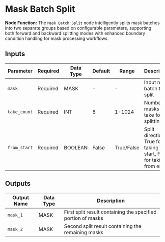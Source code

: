 # Mask Batch Split

**Node Function:** The `Mask Batch Split` node intelligently splits mask batches into two separate groups based on configurable parameters, supporting both forward and backward splitting modes with enhanced boundary condition handling for mask processing workflows.

## Inputs

| Parameter | Required | Data Type | Default | Range | Description |
|--|--|--|--|--|--|
| `mask` | Required | MASK | - | - | Input mask batch to be split |
| `take_count` | Required | INT | 8 | 1-1024 | Number of masks to take for splitting |
| `from_start` | Required | BOOLEAN | False | True/False | Split direction: True for taking from start, False for taking from end |

## Outputs

| Output Name | Data Type | Description |
|-------------|-----------|-------------|
| `mask_1` | MASK | First split result containing the specified portion of masks |
| `mask_2` | MASK | Second split result containing the remaining masks |